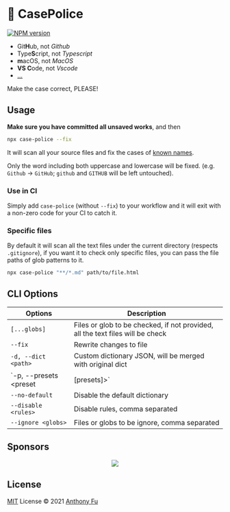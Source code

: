 # 🚨 CasePolice

[![NPM version](https://img.shields.io/npm/v/case-police?color=a1b858&label=)](https://www.npmjs.com/package/case-police)

<!-- @case-police-ignore -->

- Git**H**ub, not *Github*
- Type**S**cript, not *Typescript*
- **m**acOS, not *MacOS*
- **VS C**ode, not *Vscode*
- [...](./dict.json)

Make the case correct, PLEASE!

## Usage

**Make sure you have committed all unsaved works**, and then

```bash
npx case-police --fix
```

It will scan all your source files and fix the cases of [known names](./dict.json).

Only the word including both uppercase and lowercase will be fixed. (e.g. `Github` -> `GitHub`; `github` and `GITHUB` will be left untouched).

### Use in CI

Simply add `case-police` (without `--fix`) to your workflow and it will exit with a non-zero code for your CI to catch it.

### Specific files

By default it will scan all the text files under the current directory (respects `.gitignore`), if you want it to check only specific files, you can pass the file paths of glob patterns to it.

```bash
npx case-police "**/*.md" path/to/file.html
```

## CLI Options

| Options | Description |
| --- | --- |
| `[...globs]` | Files or glob to be checked, if not provided, all the text files will be check |
| `--fix` | Rewrite changes to file |
| `-d, --dict <path>` | Custom dictionary JSON, will be merged with original dict |
| `-p, --presets <preset | [presets]>` | Choose default [presets](/dict/). |
| `--no-default` | Disable the default dictionary |
| `--disable <rules>` | Disable rules, comma separated |
| `--ignore <globs>` | Files or globs to be ignore, comma separated |

## Sponsors

<p align="center">
  <a href="https://cdn.jsdelivr.net/gh/antfu/static/sponsors.svg">
    <img src='https://cdn.jsdelivr.net/gh/antfu/static/sponsors.svg'/>
  </a>
</p>

## License

[MIT](./LICENSE) License © 2021 [Anthony Fu](https://github.com/antfu)
